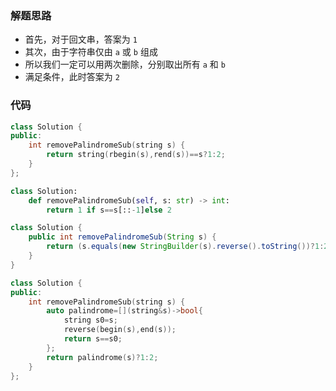 ### 解题思路
- 首先，对于回文串，答案为 `1`
- 其次，由于字符串仅由 `a` 或 `b` 组成
- 所以我们一定可以用两次删除，分别取出所有 `a` 和 `b`
- 满足条件，此时答案为 `2`

### 代码
```cpp [1-C++ 简洁版]
class Solution {
public:
    int removePalindromeSub(string s) {
        return string(rbegin(s),rend(s))==s?1:2;
    }
};
```

```python [1-Python3]
class Solution:
    def removePalindromeSub(self, s: str) -> int:
        return 1 if s==s[::-1]else 2
```
```java [1-Java]
class Solution {
    public int removePalindromeSub(String s) {
        return (s.equals(new StringBuilder(s).reverse().toString())?1:2);
    }
}
```
```cpp [1-C++ 原版]
class Solution {
public:
    int removePalindromeSub(string s) {
        auto palindrome=[](string&s)->bool{
            string s0=s;
            reverse(begin(s),end(s));
            return s==s0;
        };
        return palindrome(s)?1:2;
    }
};
```
